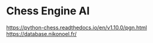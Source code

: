 # Chess Engine AI
https://python-chess.readthedocs.io/en/v1.10.0/pgn.html
https://database.nikonoel.fr/
 
